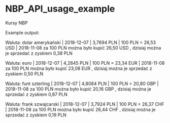 # NBP_API_usage_example
Kursy NBP 

Example output:

Waluta: dolar amerykański  | 2018-12-07 | 3,7694 PLN | 100 PLN = 26,53 USD
                           | 2018-11-08 za 100 PLN można było kupić 26,50 USD , dzisiaj można je sprzedać z zyskiem 0,38 PLN

Waluta: euro               | 2018-12-07 | 4,2845 PLN | 100 PLN = 23,34 EUR
                           | 2018-11-08 za 100 PLN można było kupić 23,08 EUR , dzisiaj można je sprzedać z zyskiem 0,50 PLN

Waluta: funt szterling     | 2018-12-07 | 4,8084 PLN | 100 PLN = 20,80 GBP
                           | 2018-11-08 za 100 PLN można było kupić 20,16 GBP , dzisiaj można je sprzedać z zyskiem 0,87 PLN

Waluta: frank szwajcarski  | 2018-12-07 | 3,7924 PLN | 100 PLN = 26,37 CHF
                           | 2018-11-08 za 100 PLN można było kupić 26,44 CHF , dzisiaj można je sprzedać z zyskiem 0,19 PLN
